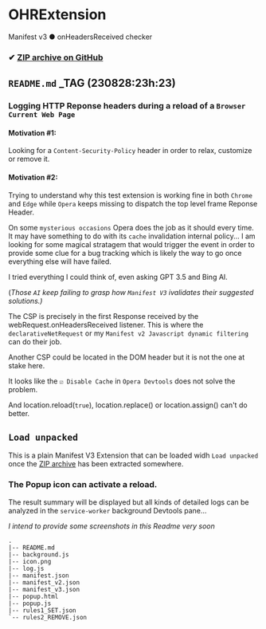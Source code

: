 # OHRExtension
 Manifest v3 ● onHeadersReceived checker

### ✔ [ZIP archive on GitHub](../../archive/master.zip)

## `README.md` _TAG (230828:23h:23)

### Logging HTTP Reponse headers during a reload of a `Browser Current Web Page`

#### Motivation #1:

Looking for a `Content-Security-Policy` header in order to relax, customize or remove it.

#### Motivation #2:

Trying to understand why this test extension is working fine in both `Chrome` and `Edge`
while `Opera` keeps missing to dispatch the top level frame Reponse Header.

On some `mysterious occasions` Opera does the job as it should every time.
It may have something to do with its `cache` invalidation internal policy...
I am looking for some magical stratagem that would trigger the event
in order to provide some clue for a bug tracking which is likely the way to go once
everything else will have failed.

I tried everything I could think of, even asking GPT 3.5 and Bing AI.

(*Those `AI` keep failing to grasp how `Manifest V3` ivalidates their suggested solutions.)*

The CSP is precisely in the first Response received by the webRequest.onHeadersReceived listener.
This is where the `declarativeNetRequest` or my `Manifest v2 Javascript dynamic filtering`
can do their job.

Another CSP could be located in the DOM header but it is not the one at stake here.

It looks like the `☑ Disable Cache` in `Opera Devtools`  does not solve the problem.

And location.reload(`true`), location.replace() or location.assign() can't do better.

## `Load unpacked`

This is a plain Manifest V3 Extension that can be loaded widh `Load unpacked` once the
[ZIP archive](../../archive/master.zip) has been extracted somewhere.

### The Popup icon can activate a reload.

The result summary will be displayed but all kinds of detailed logs can be analyzed
in the `service-worker` background Devtools pane...

*I intend to provide some screenshots in this Readme very soon*

<!--
}!!tree --dirsfirst    | sed -e 's/^/    /'
-->
    .
    |-- README.md
    |-- background.js
    |-- icon.png
    |-- log.js
    |-- manifest.json
    |-- manifest_v2.json
    |-- manifest_v3.json
    |-- popup.html
    |-- popup.js
    |-- rules1_SET.json
    `-- rules2_REMOVE.json
    
```
